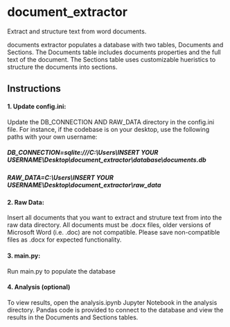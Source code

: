 # document_extractor
Extract and structure text from word documents.

documents extractor populates a database with two tables, Documents and Sections. The Documents table includes documents properties and the full text of the document. The Sections table uses customizable hueristics to structure the documents into sections.

## Instructions

#### 1. Update config.ini:

Update the DB_CONNECTION AND RAW_DATA directory in the config.ini file. For instance, if the codebase is on your desktop, use the following paths with your own username:

##### DB_CONNECTION=sqlite:///C:\Users\INSERT YOUR USERNAME\Desktop\document_extractor\database\documents.db
##### RAW_DATA=C:\Users\INSERT YOUR USERNAME\Desktop\document_extractor\raw_data

#### 2. Raw Data:

Insert all documents that you want to extract and struture text from into the raw data directory. All documents must be .docx files, older versions of Microsoft Word (i.e. .doc) are not compatible. Please save non-compatible files as .docx for expected functionality.

#### 3. main.py:

Run main.py to populate the database

#### 4. Analysis (optional)

To view results, open the analysis.ipynb Jupyter Notebook in the analysis directory. Pandas code is provided to connect to the database and view the results in the Documents and Sections tables.